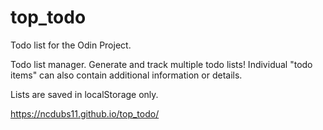 # top_todo

Todo list for the Odin Project.

Todo list manager.  Generate and track multiple todo lists! Individual "todo items" can also contain additional information or details. 

Lists are saved in localStorage only.

https://ncdubs11.github.io/top_todo/
